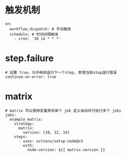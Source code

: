 # 触发机制
```shell
on: 
  workflow_dispatch: # 手动触发
  schedule: # 时间间隔触发
    - cron: '30 14 * * *'
```

# step.failure
```shell
# 设置 true，允许继续运行下一个step, 即使当前step运行错误
continue-on-error: true
```

# matrix
```shell
# matrix 可以使用变量来将单个 job 定义自动并行执行多个 jobs
jobs:
  example_matrix:
    strategy:
      matrix:
        version: [10, 12, 14]
    steps:
      - uses: actions/setup-node@v3
        with:
          node-version: ${{ matrix.version }}
```